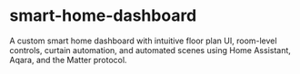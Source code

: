 # smart-home-dashboard
A custom smart home dashboard with intuitive floor plan UI, room-level controls, curtain automation, and automated scenes using Home Assistant, Aqara, and the Matter protocol.
